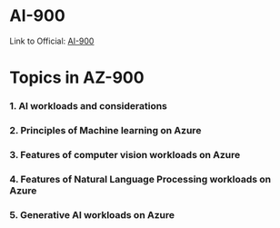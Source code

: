 # AI-900

Link to Official: [AI-900](https://learn.microsoft.com/en-us/credentials/certifications/azure-ai-fundamentals/)


# Topics in AZ-900

### 1. AI workloads and considerations
### 2. Principles of Machine learning on Azure
### 3. Features of computer vision workloads on Azure
### 4. Features of Natural Language Processing workloads on Azure
### 5. Generative AI workloads on Azure
